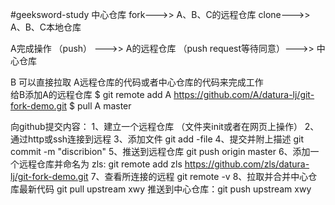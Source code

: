 #geeksword-study
中心仓库 fork--->> A、B、C的远程仓库  clone--->> A、B、C本地仓库

A完成操作 （push） --->> A的远程仓库 （push request等待同意）--->> 中心仓库

 B 可以直接拉取 A远程仓库的代码或者中心仓库的代码来完成工作  
 给B添加A的远程仓库
$ git remote add A  https://github.com/A/datura-lj/git-fork-demo.git 
$ pull A master

向github提交内容：
1、建立一个远程仓库 （文件夹init或者在网页上操作）
2、通过http或ssh连接到远程
3、添加文件 git add -file 
4、提交并附上描述 git commit -m "discribion"
5、推送到远程仓库 git push origin master
6、添加一个远程仓库并命名为 zls: git remote add zls https://github.com/zls/datura-lj/git-fork-demo.git 
7、查看所连接的远程 git remote -v
8、拉取并合并中心仓库最新代码 git pull upstream xwy 推送到中心仓库：git push upstream xwy
